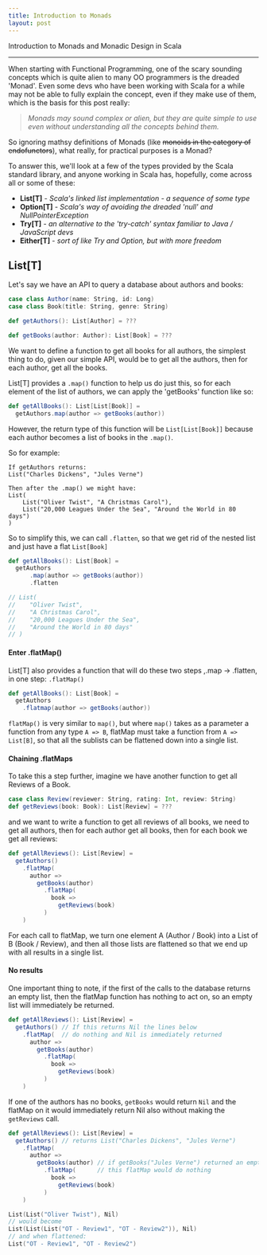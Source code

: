 ```yaml
---
title: Introduction to Monads
layout: post
---
```


Introduction to Monads and Monadic Design in Scala

---

When starting with Functional Programming, one of the scary sounding concepts which is quite alien to many OO programmers is the dreaded 'Monad'. Even some devs who have been working with Scala for a while may not be able to fully explain the concept, even if they make use of them, which is the basis for this post really:

> _Monads may sound complex or alien, but they are quite simple to use even without understanding all the concepts behind them._

So ignoring mathsy definitions of Monads (like ~~monoids in the category of endofunctors~~), what really, for practical purposes is a Monad?

To answer this, we'll look at a few of the types provided by the Scala standard library, and anyone working in Scala has, hopefully, come across all or some of these:

- **List[T]** - _Scala's linked list implementation - a sequence of some type_
- **Option[T]** - _Scala's way of avoiding the dreaded 'null' and NullPointerException_
- **Try[T]** - _an alternative to the 'try-catch' syntax familiar to Java / JavaScript devs_
- **Either[T]** - _sort of like Try and Option, but with more freedom_

## List[T]

Let's say we have an API to query a database about authors and books:

```scala
case class Author(name: String, id: Long)
case class Book(title: String, genre: String)

def getAuthors(): List[Author] = ???

def getBooks(author: Author): List[Book] = ???
```

We want to define a function to get all books for all authors, the simplest thing to do, given our simple API, would be to get all the authors, then for each author, get all the books.

List[T] provides a `.map()` function to help us do just this, so for each element of the list of authors, we can apply the 'getBooks' function like so:

```scala
def getAllBooks(): List[List[Book]] =
  getAuthors.map(author => getBooks(author))
```

However, the return type of this function will be `List[List[Book]]` because each author becomes a list of books in the `.map()`.

So for example:

    If getAuthors returns:
    List("Charles Dickens", "Jules Verne")

    Then after the .map() we might have:
    List(
        List("Oliver Twist", "A Christmas Carol"),
        List("20,000 Leagues Under the Sea", "Around the World in 80 days")
    )

So to simplify this, we can call `.flatten`, so that we get rid of the nested list and just have a flat `List[Book]`

```scala
def getAllBooks(): List[Book] =
  getAuthors
      .map(author => getBooks(author))
      .flatten

// List(
//    "Oliver Twist",
//    "A Christmas Carol",
//    "20,000 Leagues Under the Sea",
//    "Around the World in 80 days"
// )
```

#### Enter .flatMap()

List[T] also provides a function that will do these two steps ,.map -> .flatten, in one step: `.flatMap()`

```scala
def getAllBooks(): List[Book] =
  getAuthors
    .flatmap(author => getBooks(author))
```

`flatMap()` is very similar to `map()`, but where `map()` takes as a parameter a function from any type `A => B`, flatMap must take a function from `A => List[B]`, so that all the sublists can be flattened down into a single list.

#### Chaining .flatMaps

To take this a step further, imagine we have another function to get all Reviews of a Book.

```scala
case class Review(reviewer: String, rating: Int, review: String)
def getReviews(book: Book): List[Review] = ???
```

and we want to write a function to get all reviews of all books, we need to get all authors, then for each author get all books, then for each book we get all reviews:

```scala
def getAllReviews(): List[Review] =
  getAuthors()
    .flatMap(
      author =>
        getBooks(author)
          .flatMap(
            book =>
              getReviews(book)
          )
    )
```

For each call to flatMap, we turn one element A (Author / Book) into a List of B (Book / Review), and then all those lists are flattened so that we end up with all results in a single list.

#### No results

One important thing to note, if the first of the calls to the database returns an empty list, then the flatMap function has nothing to act on, so an empty list will immediately be returned.

```scala
def getAllReviews(): List[Review] =
  getAuthors() // If this returns Nil the lines below
    .flatMap(  // do nothing and Nil is immediately returned
      author =>
        getBooks(author)
          .flatMap(
            book =>
              getReviews(book)
          )
    )
```

If one of the authors has no books, `getBooks` would return `Nil` and the flatMap on it would immediately return Nil also without making the `getReviews` call.

```scala
def getAllReviews(): List[Review] =
  getAuthors() // returns List("Charles Dickens", "Jules Verne")
    .flatMap(
      author =>
        getBooks(author) // if getBooks("Jules Verne") returned an empty List
          .flatMap(      // this flatMap would do nothing
            book =>
              getReviews(book)
          )
    )

List(List("Oliver Twist"), Nil)
// would become
List(List(List("OT - Review1", "OT - Review2")), Nil)
// and when flattened:
List("OT - Review1", "OT - Review2")
```
